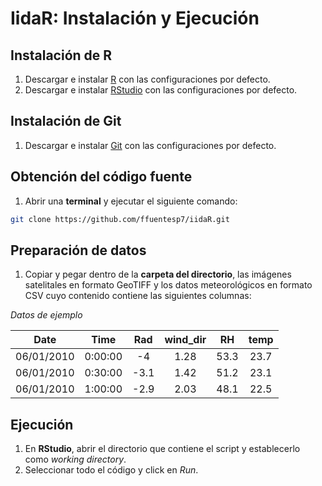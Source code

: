 # IidaR: Instalación y Ejecución

## Instalación de R

1. Descargar e instalar [R](https://cran.dcc.uchile.cl) con las configuraciones por defecto.
2. Descargar e instalar [RStudio](https://posit.co/download/rstudio-desktop) con las configuraciones por defecto.

## Instalación de Git

 1. Descargar e instalar [Git](https://git-scm.com/downloads) con las configuraciones por defecto.

## Obtención del código fuente

 1. Abrir una **terminal** y ejecutar el siguiente comando:

```bash
git clone https://github.com/ffuentesp7/iidaR.git
```

## Preparación de datos

1. Copiar y pegar dentro de la **carpeta del directorio**, las imágenes satelitales en formato GeoTIFF y los datos meteorológicos en formato CSV cuyo contenido contiene las siguientes columnas:

*Datos de ejemplo*

| Date | Time | Rad | wind_dir | RH | temp |
|:----:|:----:|:----:|:----:|:----:|:----:|
| 06/01/2010 | 0:00:00 | -4 | 1.28 | 53.3 | 23.7 |
| 06/01/2010 | 0:30:00 | -3.1 | 1.42 | 51.2 | 23.1 |
| 06/01/2010 | 1:00:00 | -2.9 | 2.03 | 48.1 | 22.5 |

## Ejecución

 1. En **RStudio**, abrir el directorio que contiene el script y establecerlo como *working directory*.
 2. Seleccionar todo el código y click en *Run*.
